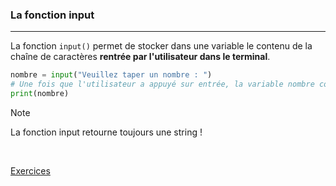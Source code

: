 ### La fonction input
---

La fonction `input()` permet de stocker dans une variable le contenu de la chaîne de caractères **rentrée par l'utilisateur dans le terminal**.

```python
nombre = input("Veuillez taper un nombre : ")
# Une fois que l'utilisateur a appuyé sur entrée, la variable nombre contient le contenu écrit par l'utilisateur
print(nombre)
```


>[!note]
>La fonction input retourne toujours une string !

<br>

[Exercices](Exercices%20-%207.%20Intéraction%20avec%20l'utilisateur.md)
